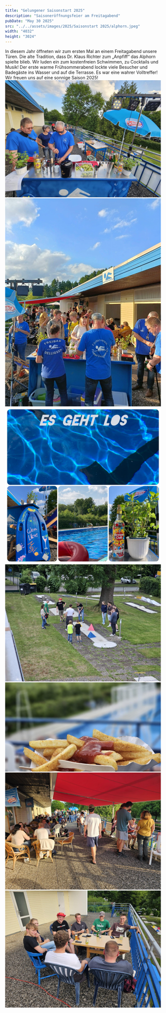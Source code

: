 ```yaml
---
title: "Gelungener Saisonstart 2025"
description: "Saisoneröffnungsfeier am Freitagabend"
pubDate: "May 30 2025"
src: "../../assets/images/2025/Saisonstart 2025/alphorn.jpeg"
width: "4032"
height: "3024"
---
```


In diesem Jahr öffneten wir zum ersten Mal an einem Freitagabend unsere Türen. Die alte Tradition, dass Dr. Klaus Richter zum „Anpfiff“ das Alphorn spielte blieb. Wir luden ein zum kostenfreien Schwimmen, zu Cocktails und Musik!  Der erste  warme  Frühsommerabend  lockte viele Besucher und Badegäste ins Wasser und auf die Terrasse. Es war eine wahrer Volltreffer!
 Wir freuen uns auf eine sonnige Saison 2025!
![Cocktailbar](../../assets/images/2025/Saisonstart%202025/cocktailbar.jpeg "Cocktailbar")
![Cocktailbar](../../assets/images/2025/Saisonstart%202025/cocktailbar2.jpeg "Cocktailbar")
![Collage](../../assets/images/2025/Saisonstart%202025/collage.jpeg "Collage")
![Minigolf](../../assets/images/2025/Saisonstart%202025/minigolf.jpeg "Minigolf")
![Pommes](../../assets/images/2025/Saisonstart%202025/pommes.jpeg "Pommes")
![Terrasse](../../assets/images/2025/Saisonstart%202025/terrasse.jpeg "Terrasse")
![Tisch](../../assets/images/2025/Saisonstart%202025/tisch.jpeg "Tisch")
